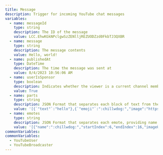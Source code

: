 ```yaml
---
title: Message
description: Trigger for incoming YouTube chat messages
variables:
  - name: messageId
    type: string
    description: The ID of the message
    value: LCC.EhwKGkNPclgwSzZENlljREZUODZzd0FkbTJ3QXBR
  - name: message
    type: string
    description: The message contents
    value: Hello, world!
  - name: publishedAt
    type: DateTime
    description: The time the message was sent at
    value: 8/4/2023 10:56:06 AM
  - name: userIsSponsor
    type: boolean
    description: Indicates whether the viewer is a current channel member or not
    value: True
  - name: parts
    type: string
    description: JSON Format that separates each block of text from the emotes within a chat message
    value: '[{`"text"`:"hello"},{`"emoji"`:":chillwdog:","image":"https://yt3.ggpht.com/Ir9mDxzUi0mbqyYdJ3N9Lq7bN5Xdt0Q7fEYFngN3GYAcJT_tccH1as1PKmInnpt2cbWOam4=w24-h24-c-k-nd","startIndex":6,"endIndex":16,"text":":chillwdog:"},{`"text"`:"world"}]'
  - name: emotes
    type: string
    description: JSON Format that separates each emote, providing name, start/end index, and imageURL
    value: '[{"name":":chillwdog:","startIndex":6,"endIndex":16,"imageUrl":"https://yt3.ggpht.com/Ir9mDxzUi0mbqyYdJ3N9Lq7bN5Xdt0Q7fEYFngN3GYAcJT_tccH1as1PKmInnpt2cbWOam4=w24-h24-c-k-nd"},{"name":":chillwcat:","startIndex":52,"endIndex":62,"imageUrl":"https://yt3.ggpht.com/y03dFcPc1B7CO20zgQYzhcRPka5Bhs6iSg57MaxJdhaLidFvvXBLf_i4_SHG7zJ_2VpBMNs=w24-h24-c-k-nd"}]'
commonVariables:
commonVariables:
  - YouTubeUser
  - YouTubeBroadcaster
---
```

